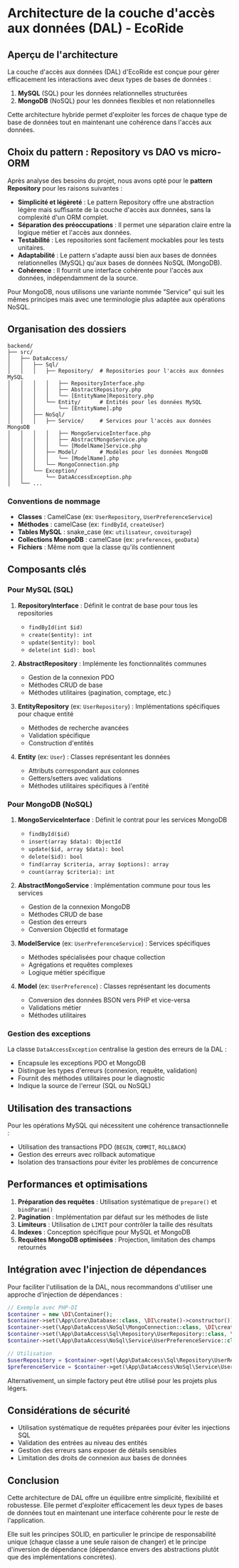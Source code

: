 # Architecture de la couche d'accès aux données (DAL) - EcoRide

## Aperçu de l'architecture

La couche d'accès aux données (DAL) d'EcoRide est conçue pour gérer efficacement les interactions avec deux types de bases de données :

1. **MySQL** (SQL) pour les données relationnelles structurées
2. **MongoDB** (NoSQL) pour les données flexibles et non relationnelles

Cette architecture hybride permet d'exploiter les forces de chaque type de base de données tout en maintenant une cohérence dans l'accès aux données.

## Choix du pattern : Repository vs DAO vs micro-ORM

Après analyse des besoins du projet, nous avons opté pour le **pattern Repository** pour les raisons suivantes :

- **Simplicité et légèreté** : Le pattern Repository offre une abstraction légère mais suffisante de la couche d'accès aux données, sans la complexité d'un ORM complet.
- **Séparation des préoccupations** : Il permet une séparation claire entre la logique métier et l'accès aux données.
- **Testabilité** : Les repositories sont facilement mockables pour les tests unitaires.
- **Adaptabilité** : Le pattern s'adapte aussi bien aux bases de données relationnelles (MySQL) qu'aux bases de données NoSQL (MongoDB).
- **Cohérence** : Il fournit une interface cohérente pour l'accès aux données, indépendamment de la source.

Pour MongoDB, nous utilisons une variante nommée "Service" qui suit les mêmes principes mais avec une terminologie plus adaptée aux opérations NoSQL.

## Organisation des dossiers

```
backend/
├── src/
│   ├── DataAccess/
│   │   ├── Sql/
│   │   │   ├── Repository/  # Repositories pour l'accès aux données MySQL
│   │   │   │   ├── RepositoryInterface.php
│   │   │   │   ├── AbstractRepository.php
│   │   │   │   └── [EntityName]Repository.php
│   │   │   └── Entity/      # Entités pour les données MySQL
│   │   │       └── [EntityName].php
│   │   ├── NoSql/
│   │   │   ├── Service/     # Services pour l'accès aux données MongoDB
│   │   │   │   ├── MongoServiceInterface.php
│   │   │   │   ├── AbstractMongoService.php
│   │   │   │   └── [ModelName]Service.php
│   │   │   ├── Model/       # Modèles pour les données MongoDB
│   │   │   │   └── [ModelName].php
│   │   │   └── MongoConnection.php
│   │   └── Exception/
│   │       └── DataAccessException.php
│   └── ...
```

### Conventions de nommage

- **Classes** : CamelCase (ex: `UserRepository`, `UserPreferenceService`)
- **Méthodes** : camelCase (ex: `findById`, `createUser`)
- **Tables MySQL** : snake_case (ex: `utilisateur`, `covoiturage`)
- **Collections MongoDB** : camelCase (ex: `preferences`, `geoData`)
- **Fichiers** : Même nom que la classe qu'ils contiennent

## Composants clés

### Pour MySQL (SQL)

1. **RepositoryInterface** : Définit le contrat de base pour tous les repositories
   - `findById(int $id)`
   - `create($entity): int`
   - `update($entity): bool`
   - `delete(int $id): bool`

2. **AbstractRepository** : Implémente les fonctionnalités communes
   - Gestion de la connexion PDO
   - Méthodes CRUD de base
   - Méthodes utilitaires (pagination, comptage, etc.)

3. **EntityRepository** (ex: `UserRepository`) : Implémentations spécifiques pour chaque entité
   - Méthodes de recherche avancées
   - Validation spécifique
   - Construction d'entités

4. **Entity** (ex: `User`) : Classes représentant les données
   - Attributs correspondant aux colonnes
   - Getters/setters avec validations
   - Méthodes utilitaires spécifiques à l'entité

### Pour MongoDB (NoSQL)

1. **MongoServiceInterface** : Définit le contrat pour les services MongoDB
   - `findById($id)`
   - `insert(array $data): ObjectId`
   - `update($id, array $data): bool`
   - `delete($id): bool`
   - `find(array $criteria, array $options): array`
   - `count(array $criteria): int`

2. **AbstractMongoService** : Implémentation commune pour tous les services
   - Gestion de la connexion MongoDB
   - Méthodes CRUD de base
   - Gestion des erreurs
   - Conversion ObjectId et formatage

3. **ModelService** (ex: `UserPreferenceService`) : Services spécifiques
   - Méthodes spécialisées pour chaque collection
   - Agrégations et requêtes complexes
   - Logique métier spécifique

4. **Model** (ex: `UserPreference`) : Classes représentant les documents
   - Conversion des données BSON vers PHP et vice-versa
   - Validations métier
   - Méthodes utilitaires

### Gestion des exceptions

La classe `DataAccessException` centralise la gestion des erreurs de la DAL :
- Encapsule les exceptions PDO et MongoDB
- Distingue les types d'erreurs (connexion, requête, validation)
- Fournit des méthodes utilitaires pour le diagnostic
- Indique la source de l'erreur (SQL ou NoSQL)

## Utilisation des transactions

Pour les opérations MySQL qui nécessitent une cohérence transactionnelle :
- Utilisation des transactions PDO (`BEGIN`, `COMMIT`, `ROLLBACK`)
- Gestion des erreurs avec rollback automatique
- Isolation des transactions pour éviter les problèmes de concurrence

## Performances et optimisations

1. **Préparation des requêtes** : Utilisation systématique de `prepare()` et `bindParam()`
2. **Pagination** : Implémentation par défaut sur les méthodes de liste
3. **Limiteurs** : Utilisation de `LIMIT` pour contrôler la taille des résultats
4. **Indexes** : Conception spécifique pour MySQL et MongoDB
5. **Requêtes MongoDB optimisées** : Projection, limitation des champs retournés

## Intégration avec l'injection de dépendances

Pour faciliter l'utilisation de la DAL, nous recommandons d'utiliser une approche d'injection de dépendances :

```php
// Exemple avec PHP-DI
$container = new \DI\Container();
$container->set(\App\Core\Database::class, \DI\create()->constructor());
$container->set(\App\DataAccess\NoSql\MongoConnection::class, \DI\create());
$container->set(\App\DataAccess\Sql\Repository\UserRepository::class, \DI\create());
$container->set(\App\DataAccess\NoSql\Service\UserPreferenceService::class, \DI\create());

// Utilisation
$userRepository = $container->get(\App\DataAccess\Sql\Repository\UserRepository::class);
$preferenceService = $container->get(\App\DataAccess\NoSql\Service\UserPreferenceService::class);
```

Alternativement, un simple factory peut être utilisé pour les projets plus légers.

## Considérations de sécurité

- Utilisation systématique de requêtes préparées pour éviter les injections SQL
- Validation des entrées au niveau des entités
- Gestion des erreurs sans exposer de détails sensibles
- Limitation des droits de connexion aux bases de données

## Conclusion

Cette architecture de DAL offre un équilibre entre simplicité, flexibilité et robustesse. Elle permet d'exploiter efficacement les deux types de bases de données tout en maintenant une interface cohérente pour le reste de l'application.

Elle suit les principes SOLID, en particulier le principe de responsabilité unique (chaque classe a une seule raison de changer) et le principe d'inversion de dépendance (dépendance envers des abstractions plutôt que des implémentations concrètes). 